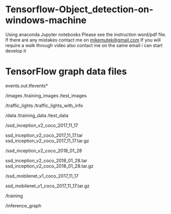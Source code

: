 # Tensorflow-Object_detection-on-windows-machine
Using anaconda Jupyter notebooks
Please see the instruction word/pdf file. If there are any mistakes contact me on mikemutek@gmail.com
If you will require a walk through video also contact me on the same email i can start develop it

# TensorFlow graph data files
events.out.tfevents*

/images
/training_images
/test_images

/traffic_lights
/traffic_lights_with_info

/data
/training_data
/test_data

/ssd_inception_v2_coco_2017_11_17

ssd_inception_v2_coco_2017_11_17.tar
ssd_inception_v2_coco_2017_11_17.tar.gz

/ssd_inception_v2_coco_2018_01_28

ssd_inception_v2_coco_2018_01_28.tar
ssd_inception_v2_coco_2018_01_28.tar.gz

/ssd_mobilenet_v1_coco_2017_11_17

ssd_mobilenet_v1_coco_2017_11_17.tar.gz

/training

/inference_graph
